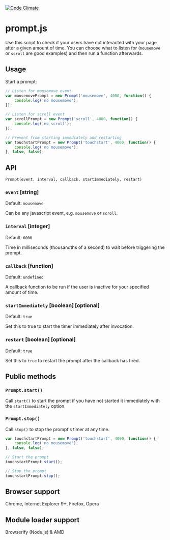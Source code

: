[![Code Climate](https://codeclimate.com/github/mrmartineau/prompt/badges/gpa.svg)](https://codeclimate.com/github/mrmartineau/prompt)
# prompt.js
Use this script to check if your users have not interacted with your page after a given amount of time. You can choose what to listen for (`mousemove` or `scroll` are good examples) and then run a function afterwards.

## Usage

Start a prompt:

```js
// Listen for mousemove event
var mousemovePrompt = new Prompt('mousemove', 4000, function() {
	console.log('no mousemove');
});

// Listen for scroll event
var scrollPrompt = new Prompt('scroll', 4000, function() {
	console.log('no scroll');
});

// Prevent from starting immediately and restarting
var touchstartPrompt = new Prompt('touchstart', 4000, function() {
	console.log('no mousemove');
}, false, false);
```

## API

`Prompt(event, interval, callback, startImmediately, restart)`

### `event` [string]
Default: `mousemove`

Can be any javascript event, e.g. `mousemove` or `scroll`.

### `interval` [integer]
Default: `6000`

Time in milliseconds (thousandths of a second) to wait before triggering the prompt.

### `callback` [function]
Default: `undefined`

A callback function to be run if the user is inactive for your specified amount of time.

### `startImmediately` [boolean] [optional]
Default: `true`

Set this to true to start the timer immediately after invocation.

### `restart` [boolean] [optional]
Default: `true`

Set this to `true` to restart the prompt after the callback has fired.


## Public methods

### `Prompt.start()`
Call `start()` to start the prompt if you have not started it immediately with the `startImmediately` option.

### `Prompt.stop()`
Call `stop()` to stop the prompt's timer at any time.

```js
var touchstartPrompt = new Prompt('touchstart', 4000, function() {
	console.log('no mousemove');
}, false, false);

// Start the prompt
touchstartPrompt.start();

// Stop the prompt
touchstartPrompt.stop();
```

## Browser support
Chrome, Internet Explorer 9+, Firefox, Opera

## Module loader support
Browserify (Node.js) & AMD